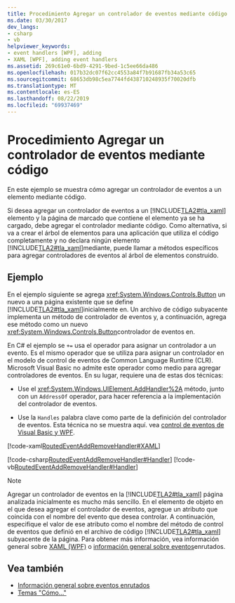 ```yaml
---
title: Procedimiento Agregar un controlador de eventos mediante código
ms.date: 03/30/2017
dev_langs:
- csharp
- vb
helpviewer_keywords:
- event handlers [WPF], adding
- XAML [WPF], adding event handlers
ms.assetid: 269c61e0-6bd9-4291-9bed-1c5ee66da486
ms.openlocfilehash: 017b32dc07f62cc4553a84f7b91687fb34a53c65
ms.sourcegitcommit: 68653db98c5ea7744fd438710248935f70020dfb
ms.translationtype: MT
ms.contentlocale: es-ES
ms.lasthandoff: 08/22/2019
ms.locfileid: "69937469"
---
```

# <a name="how-to-add-an-event-handler-using-code"></a>Procedimiento Agregar un controlador de eventos mediante código
En este ejemplo se muestra cómo agregar un controlador de eventos a un elemento mediante código.  
  
 Si desea agregar un controlador de eventos a un [!INCLUDE[TLA2#tla_xaml](../../../../includes/tla2sharptla-xaml-md.md)] elemento y la página de marcado que contiene el elemento ya se ha cargado, debe agregar el controlador mediante código. Como alternativa, si va a crear el árbol de elementos para una aplicación que utiliza el código completamente y no declara ningún elemento [!INCLUDE[TLA2#tla_xaml](../../../../includes/tla2sharptla-xaml-md.md)]mediante, puede llamar a métodos específicos para agregar controladores de eventos al árbol de elementos construido.  
  
## <a name="example"></a>Ejemplo  
 En el ejemplo siguiente se agrega <xref:System.Windows.Controls.Button> un nuevo a una página existente que se define [!INCLUDE[TLA2#tla_xaml](../../../../includes/tla2sharptla-xaml-md.md)]inicialmente en. Un archivo de código subyacente implementa un método de controlador de eventos y, a continuación, agrega ese método como un nuevo <xref:System.Windows.Controls.Button>controlador de eventos en.  
  
 En C# el ejemplo se `+=` usa el operador para asignar un controlador a un evento. Es el mismo operador que se utiliza para asignar un controlador en el modelo de control de eventos de Common Language Runtime (CLR). Microsoft Visual Basic no admite este operador como medio para agregar controladores de eventos. En su lugar, requiere una de estas dos técnicas:  
  
- Use el <xref:System.Windows.UIElement.AddHandler%2A> método, junto con un `AddressOf` operador, para hacer referencia a la implementación del controlador de eventos.  
  
- Use la `Handles` palabra clave como parte de la definición del controlador de eventos. Esta técnica no se muestra aquí. vea [control de eventos de Visual Basic y WPF](visual-basic-and-wpf-event-handling.md).  
  
 [!code-xaml[RoutedEventAddRemoveHandler#XAML](~/samples/snippets/csharp/VS_Snippets_Wpf/RoutedEventAddRemoveHandler/CSharp/default.xaml#xaml)]  
  
 [!code-csharp[RoutedEventAddRemoveHandler#Handler](~/samples/snippets/csharp/VS_Snippets_Wpf/RoutedEventAddRemoveHandler/CSharp/default.xaml.cs#handler)]
 [!code-vb[RoutedEventAddRemoveHandler#Handler](~/samples/snippets/visualbasic/VS_Snippets_Wpf/RoutedEventAddRemoveHandler/VisualBasic/default.xaml.vb#handler)]  
  
> [!NOTE]
> Agregar un controlador de eventos en la [!INCLUDE[TLA2#tla_xaml](../../../../includes/tla2sharptla-xaml-md.md)] página analizada inicialmente es mucho más sencillo. En el elemento de objeto en el que desea agregar el controlador de eventos, agregue un atributo que coincida con el nombre del evento que desea controlar. A continuación, especifique el valor de ese atributo como el nombre del método de control de eventos que definió en el archivo de código [!INCLUDE[TLA2#tla_xaml](../../../../includes/tla2sharptla-xaml-md.md)] subyacente de la página. Para obtener más información, vea información general sobre [XAML (WPF)](xaml-overview-wpf.md) o [información general sobre eventos](routed-events-overview.md)enrutados.  
  
## <a name="see-also"></a>Vea también

- [Información general sobre eventos enrutados](routed-events-overview.md)
- [Temas "Cómo..."](events-how-to-topics.md)
